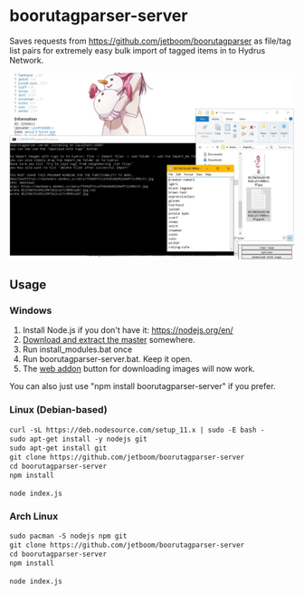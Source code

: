 # boorutagparser-server

Saves requests from https://github.com/jetboom/boorutagparser as file/tag list pairs for extremely easy bulk import of tagged items in to Hydrus Network.

![](https://raw.githubusercontent.com/JetBoom/boorutagparser-server/master/boorutagparser-server.jpg)

## Usage

### Windows

1. Install Node.js if you don't have it: https://nodejs.org/en/
2. [Download and extract the master](https://github.com/JetBoom/boorutagparser-server/archive/master.zip) somewhere.
3. Run install_modules.bat once
4. Run boorutagparser-server.bat. Keep it open.
5. The [web addon](github.com/jetboom/boorutagparser) button for downloading images will now work.

You can also just use "npm install boorutagparser-server" if you prefer.

### Linux (Debian-based)

```text
curl -sL https://deb.nodesource.com/setup_11.x | sudo -E bash -
sudo apt-get install -y nodejs git
sudo apt-get install git
git clone https://github.com/jetboom/boorutagparser-server
cd boorutagparser-server
npm install

node index.js
```

### Arch Linux

```text
sudo pacman -S nodejs npm git
git clone https://github.com/jetboom/boorutagparser-server
cd boorutagparser-server
npm install

node index.js
```
